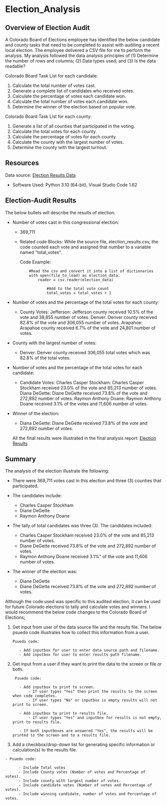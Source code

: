# Election_Analysis

## Overview of Election Audit
A Colorado Board of Elections employee has identified the below candidate and county tasks that need to be completed to assist 
with auditing a recent local election. The employee delivered a CSV file for me to perform the analysis.  My analysis followed 
the data analysis principles of (1) Determine the number of rows and columns; (2) Data types used; and (3) Is the data readable?

Colorado Board Task List for each candidate:
1. Calculate the total number of votes cast.
2. Generate a complete list of candidates who received votes.
3. Calculate the percentage of votes each candidate won.
4. Calculate the total number of votes each candidate won.
5. Determine the winner of the election based on popular vote.

Colorado Board Task List for each county:
1. Generate a list of all counties that participated in the voting.
2. Calculate the total votes for each county.
3. Calculate the percentage of votes for each county.
4. Calculate the county with the largest number of votes.
5. Determine the county with the largest turnout.

## Resources
Data source: [Election Results Data](https://github.com/SheaButta/Election_Analysis/blob/main/Resources/election_results.csv)

- Software Used: Python 3.10 (64-bit), Visual Studio Code 1.62

## Election-Audit Results
The below bullets will describe the results of election.

  - Number of votes cast in this congressional election:
      - 369,711
      - Related code Blocks:  While the source file, election_results.csv, the code counted each vote and assigned that number to a variable named "total_votes".
        
        Code Example:
        
                #Read the csv and convert it into a list of dictionaries
                with open(file_to_load) as election_data:
                    reader = csv.reader(election_data)

                        #Add to the total vote count
                        total_votes = total_votes + 1

  - Number of votes and the percentage of the total votes for each county:
  
      - County Votes:
          Jefferson: Jefferson county received 10.5% of the vote and 38,855 number of votes.
          Denver: Denver county received 82.8% of the vote and 306,055 number of votes.
          Arapahoe: Arapahoe county received 6.7% of the vote and 24,801 number of votes.
  
  - County with the largest number of votes:
      - Denver: Denver county received 306,055 total votes which was 82.8% of the total votes.
      
  - Number of votes and the percentage of the total votes for each candidate:
      - Candidate Votes:
        Charles Casper Stockham: Charles Casper Stockham received 23.0% of the vote and 85,213 number of votes.
        Diana DeGette: Diane DeGette received 73.8% of the vote and 272,892 number of votes.
        Raymon Anthony Doane: Raymon Anthony Doane received 3.1% of the votes and 11,606 number of votes.

  - Winner of the election:
    - Diana DeGette: Diane DeGette received 73.8% of the vote and 272,892 number of votes.
    
    All the final results were illustrated in the final analysis report: [Election Results](https://github.com/SheaButta/Election_Analysis/blob/main/analysis/election_results.txt)

## Summary
The analysis of the election illustrate the following:
- There were 369,711 votes cast in this election and three (3) counties that participated.
- The candidates include:
  - Charles Casper Stockham
  - Diane DeGette
  - Raymon Anthony Doane
- The tally of total candidates was three (3).  The candidates included:
  - Charles Casper Stockham received 23.0% of the vote and 85,213 number of votes.
  - Diane DeGette received 73.8% of the vote and 272,892 number of votes.
  - Raymon Anthony Doane received 3.1%" of the vote and 11,606 number of votes.
  
- The winner of the election was:
  - Diane DeGette
  - Diane DeGette received 73.8% of the vote and 272,892 number of votes.

Although the code used was specific to this audited election, it can be used for future Colorado elections to 
tally and calculate votes and winners.  I would recommend the below code changes to the Colorado Board of Elections;

  1. Get input from user of the data source file and the results file.  The below psuedo code illustrates how to collect this information from a user.
  
         Psuedo code:
          
            - Add inputbox for user to enter data source path and filename.
            - Add inputbox for user to enter results path filename.

  2. Get input from a user if they want to print the data to the screen or file or both.  
      
          Psuedo code:
         
            - Add inputbox to print to screen.  
                - If user types "Yes" then print the results to the screen when code completes.
                - If user types "No" or inputbox is empty results will not print to screen.
                
            - Add inputbox to print to results file.  
                - If user types "Yes" and inputbox for results is not empty, print to results file.
                
            - If both inputboxes are answered "Yes", the results will be printed to the screen and to a results file.
            
  3. Add a checkbox/drop-down list for generating specific information or calculation(s) to the results file.
  
    - Psuedo code:
    
          - Include Total votes
          - Include County votes (Number of votes and Percentage of votes).
          - Include county with largest number of votes.
          - Include candidate votes (Number of votes and Percentage of votes).
          - Include winning candidate, number of votes and Percentage of votes.
          


